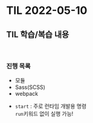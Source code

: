# TIL 2022-05-10

## TIL 학습/복습 내용

<br>

### 진행 목록

- 모듈
- Sass(SCSS)
- webpack


+ `start` : 주로 런타임 개발용 명령  
  `run`키워드 없이 실행 가능!



<br>
